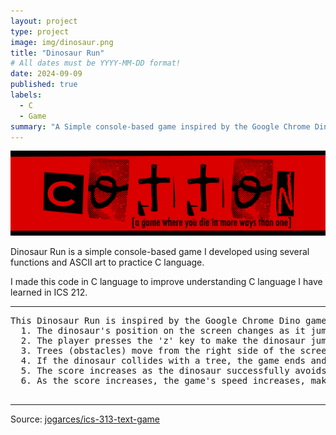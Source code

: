 ```yaml
---
layout: project
type: project
image: img/dinosaur.png
title: "Dinosaur Run"
# All dates must be YYYY-MM-DD format!
date: 2024-09-09
published: true
labels:
  - C
  - Game
summary: "A Simple console-based game inspired by the Google Chrome Dino game."
---
```



<img class="img-fluid" src="../img/cotton/cotton-header.png">

Dinosaur Run is a simple console-based game I developed using several functions and ASCII art to practice C language. 

I made this code in C language to improve understanding C language I have learned in ICS 212. 

<hr>

<pre>
This Dinosaur Run is inspired by the Google Chrome Dino game where the player controls a dinosaur that must jump over obstacles (represented as trees). The game has the following mechanics:
  1. The dinosaur's position on the screen changes as it jumps and falls back due to gravity.
  2. The player presses the 'z' key to make the dinosaur jump.
  3. Trees (obstacles) move from the right side of the screen to the left.
  4. If the dinosaur collides with a tree, the game ends and displays a "Game Over" message along with the final score.
  5. The score increases as the dinosaur successfully avoids trees. 
  6. As the score increases, the game's speed increases, making it progressively harder. 

</pre>

<hr>

Source: <a href="https://github.com/jogarces/ics-313-text-game"><i class="large github icon "></i>jogarces/ics-313-text-game</a>

